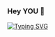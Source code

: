 ### Hey YOU 👋


[![Typing SVG](https://readme-typing-svg.demolab.com?font=Fira+Code&pause=1000&color=0EF780&width=435&lines=Welcome+to+my+GitHub!;%40mychelantonacio)](https://git.io/typing-svg)



<!--
**mychelantonacio/mychelantonacio** is a ✨ _special_ ✨ repository because its `README.md` (this file) appears on your GitHub profile.

Here are some ideas to get you started:

- 🔭 I’m currently working on ...
- 🌱 I’m currently learning ...
- 👯 I’m looking to collaborate on ...
- 🤔 I’m looking for help with ...
- 💬 Ask me about ...
- 📫 How to reach me: ...
- 😄 Pronouns: ...
- ⚡ Fun fact: ...
https://readme-typing-svg.demolab.com/demo/
-->
